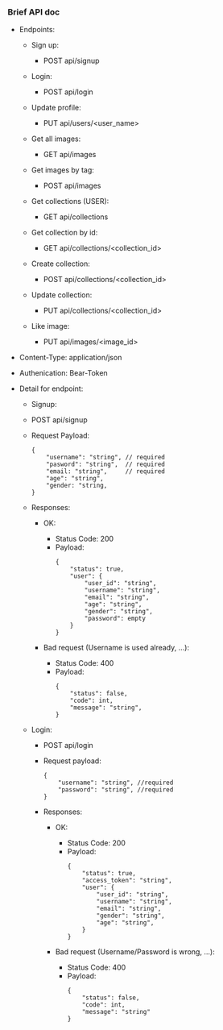 ### Brief API doc

+ Endpoints:

    + Sign up:
        + POST  api/signup

    + Login:
        + POST  api/login

    + Update profile:
        + PUT   api/users/<user_name>
    
    + Get all images:
        + GET   api/images
    
    + Get images by tag:
        + POST   api/images

    + Get collections (USER):
        + GET   api/collections

    + Get collection by id:
        + GET   api/collections/<collection_id>
    
    + Create collection:
        + POST  api/collections/<collection_id>

    + Update collection:
        + PUT   api/collections/<collection_id>

    + Like image:
        + PUT   api/images/<image_id>

+ Content-Type: application/json

+ Authenication: Bear-Token

+ Detail for endpoint:

    + Signup:
    - POST api/signup
    - Request Payload:
        ```
        {
            "username": "string", // required
            "pasword": "string",  // required
            "email: "string",     // required
            "age": "string",
            "gender: "string,
        }
        ```

    - Responses:
        + OK:
            - Status Code: 200
            - Payload:
                ```
                {
                    "status": true,
                    "user": {
                        "user_id": "string",
                        "username": "string",
                        "email": "string",
                        "age": "string",
                        "gender": "string",
                        "password": empty
                    }
                }
                ```
            
        + Bad request (Username is used already, ...): 
            - Status Code: 400
            - Payload:
                ```
                {
                    "status": false,
                    "code": int,
                    "message": "string",
                }
                ```

    + Login:
        - POST  api/login
        - Request payload:
            ```
            {
                "username": "string", //required
                "password": "string", //required
            }
            ```
        
        - Responses:
            + OK:
                - Status Code: 200
                - Payload:
                    ```
                    {
                        "status": true,
                        "access_token": "string",
                        "user": {
                            "user_id": "string",
                            "username": "string",
                            "email": "string",
                            "gender": "string",
                            "age": "string",
                        }
                    }
                    ```

            + Bad request (Username/Password is wrong, ...):
                - Status Code: 400
                - Payload:
                    ```
                    {
                        "status": false,
                        "code": int,
                        "message": "string"
                    }
                    ```

            